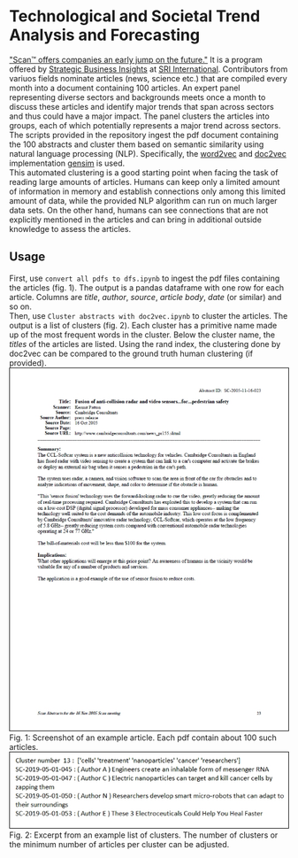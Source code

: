# Technological and Societal Trend Analysis and Forecasting
["Scan™ offers companies an early jump on the future."](http://www.strategicbusinessinsights.com/scan/about.shtml) It is a program offered by [Strategic Business Insights](http://www.strategicbusinessinsights.com/) at [SRI International](https://www.sri.com/). Contributors from variuos fields nominate articles (news, science etc.) that are compiled every month into a document containing 100 articles. An expert panel representing diverse sectors and backgrounds meets once a month to discuss these articles and identify major trends that span across sectors and thus could have a major impact. The panel clusters the articles into groups, each of which potentially represents a major trend across sectors.<br>
The scripts provided in the repository ingest the pdf document containing the 100 abstracts and cluster them based on semantic similarity using natural language processing (NLP). Specifically, the [word2vec](https://arxiv.org/abs/1301.3781) and [doc2vec](https://arxiv.org/abs/1405.4053) implementation [gensim](https://radimrehurek.com/gensim/) is used.<br>This automated clustering is a good starting point when facing the task of reading large amounts of articles. Humans can keep only a limited amount of information in memory and establish connections only among this limited amount of data, while the provided NLP algorithm can run on much larger data sets. On the other hand, humans can see connections that are not explicitly mentioned in the articles and can bring in additional outside knowledge to assess the articles. 
## Usage
First, use `convert all pdfs to dfs.ipynb` to ingest the pdf files containing the articles (fig. 1). The output is a pandas dataframe with one row for each article. Columns are *title*, *author*, *source*, *article body*, *date* (or similar) and so on.<br>
Then, use `Cluster abstracts with doc2vec.ipynb` to cluster the articles. The output is a list of clusters (fig. 2). Each cluster has a primitive name made up of the most frequent words in the cluster. Below the cluster name, the *titles* of the articles are listed. Using the rand index, the clustering done by doc2vec can be compared to the ground truth human clustering (if provided).<br>
<img src="article.jpg" style="border:1px solid black">
Fig. 1: Screenshot of an example article. Each pdf contain about 100 such articles.
<img src="output.jpg" style="border:1px solid black">
Fig. 2: Excerpt from an example list of clusters. The number of clusters or the minimum number of articles per cluster can be adjusted.
